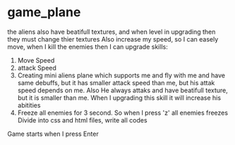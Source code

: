 # game_plane

the aliens also have beatifull textures, and when level in upgrading then they must change thier textures
Also increase my speed, so I can easely move, when I kill the enemies then I can upgrade skills:
1. Move Speed
2. attack Speed
3. Creating mini aliens plane which supports me and fly with me and have same debuffs, but it has smaller attack speed than me, but his attak speed depends on me. Also He always attaks and have beatifull texture, but it is smaller than me. When I upgrading this skill it will increase his abitities
4. Freeze all enemies for 3 second. So when I press 'z' all enemies freezes
Divide into css and html files, write all codes

Game starts when I press Enter